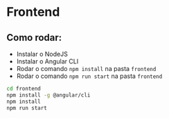 # Frontend

## Como rodar:

- Instalar o NodeJS
- Instalar o Angular CLI
- Rodar o comando `npm install` na pasta `frontend`
- Rodar o comando `npm run start` na pasta `frontend`

```bash
cd frontend
npm install -g @angular/cli
npm install
npm run start
```
